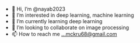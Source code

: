 - 👋 Hi, I’m @nayab2023
- 👀 I’m interested in deep learning, machine learning
- 🌱 I’m currently learning deep learning
- 💞️ I’m looking to collaborate on image processing 
- 📫 How to reach me ...mckru68@gmail.com

<!---
nayab2023/nayab2023 is a ✨ special ✨ repository because its `README.md` (this file) appears on your GitHub profile.
You can click the Preview link to take a look at your changes.
--->
